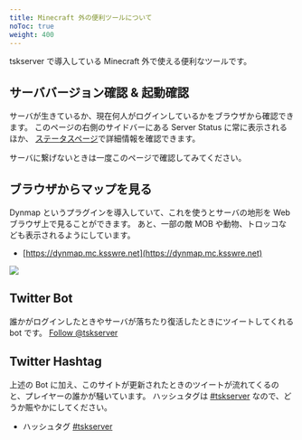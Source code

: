 ```yaml
---
title: Minecraft 外の便利ツールについて
noToc: true
weight: 400
---
```



tskserver で導入している Minecraft 外で使える便利なツールです。

## サーババージョン確認 & 起動確認
サーバが生きているか、現在何人がログインしているかをブラウザから確認できます。
このページの右側のサイドバーにある Server Status に常に表示されるほか、
[ステータスページ](/status)で詳細情報を確認できます。

サーバに繋げないときは一度このページで確認してみてください。

## ブラウザからマップを見る
Dynmap というプラグインを導入していて、これを使うとサーバの地形を Web ブラウザ上で見ることができます。
あと、一部の敵 MOB や動物、トロッコなども表示されるようにしています。

* [https://dynmap.mc.ksswre.net](https://dynmap.mc.ksswre.net)

![](/img/dynmap.png)

## Twitter Bot
誰かがログインしたときやサーバが落ちたり復活したときにツイートしてくれる bot です。
<a href="https://twitter.com/tskserver?ref_src=twsrc%5Etfw" class="twitter-follow-button" data-dnt="true" data-show-count="false">Follow @tskserver</a>
<script async src="https://platform.twitter.com/widgets.js" charset="utf-8"></script>


## Twitter Hashtag
上述の Bot に加え、このサイトが更新されたときのツイートが流れてくるのと、プレイヤーの誰かが騒いています。
ハッシュタグは [#tskserver](https://twitter.com/search?q=%23tskserver) なので、どうか賑やかにしてください。

* ハッシュタグ [#tskserver](https://twitter.com/search?q=%23tskserver)

